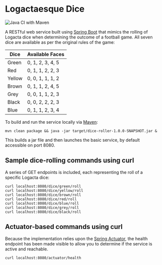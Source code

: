 # Logactaesque Dice

![Java CI with Maven](https://github.com/logactaesque/dice-roller/workflows/Java%20CI%20with%20Maven/badge.svg)

A RESTful web service built using [Spring Boot](https://spring.io/projects/spring-boot) that mimics the rolling of Logacta dice when determining the outcome of a football game.
All seven dice are available as per the original rules of the game:

| Dice | Available Faces  |
|-------|------------------|
|Green  | 0, 1, 2, 3, 4, 5 |
|Red    | 0, 1, 1, 2, 2, 3 |
|Yellow | 0, 0, 1, 1, 1, 2 |
|Brown  | 0, 1, 1, 2, 4, 5 |
|Grey   | 0, 0, 1, 1, 2, 3 |
|Black  | 0, 0, 2, 2, 2, 3 |
|Blue   | 0, 1, 1, 2, 3, 4 |

To build and run the service locally via [Maven](https://maven.apache.org/):

    mvn clean package && java -jar target/dice-roller-1.0.0-SNAPSHOT.jar &

This builds a jar file and then launches the basic service, by default accessible on port 8080.
## Sample dice-rolling commands using curl
A series of GET endpoints is included, each representing the roll of a specific Logacta dice:

    curl localhost:8080/dice/green/roll
    curl localhost:8080/dice/yellow/roll
    curl localhost:8080/dice/brown/roll
    curl localhost:8080/dice/red/roll
    curl localhost:8080/dice/blue/roll
    curl localhost:8080/dice/grey/roll
    curl localhost:8080/dice/black/roll

## Actuator-based commands using curl
Because the implementation relies upon the [Spring Actuator](https://github.com/spring-projects/spring-boot/tree/master/spring-boot-project/spring-boot-actuator), the health endpoint has 
been made visible to allow you to determine if the service is active and reachable.

    curl localhost:8080/actuator/health
